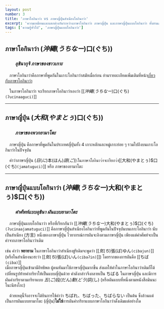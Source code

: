 ```yaml
---
layout: post
number: 3
title: 'ภาษาโอกินาว่า vs ภาษาญี่ปุ่นสำเนียงโอกินาว่า'
excerpt: 'ความเหมือนและแตกต่างกันระหว่างภาษาโอกินาว่า ภาษาญี่ปุ่น และภาษาญี่ปุ่นแบบโอกินาว่า ทั้งสามภาษาแตกต่างกันอย่างไร'
tags: ['ความรู้ทั่วไป', 'ภาษาญี่ปุ่นแบบโอกินาว่า']
---
```


## ภาษาโอกินาว่า ($沖縄(うちなー)$口(ぐち))

### 　　*อุชินากุจิ ภาษาของชาวเกาะ*

　ภาษาโอกินาว่าคือภาษาที่พูดกันในเกาะโอกินาว่าสมัยเมื่อก่อน อ่านรายละเอียดเพิ่มเติมที่หน้า[เกี่ยวกับภาษาโอกินาว่า](/about.html)

　ในภาษาโอกินาว่า จะเรียกภาษาโอกินาว่าเองว่า [[$沖縄(うちなー)$口(ぐち)`(ʔucinaaguci)`]]

---

## ภาษาญี่ปุ่น ($大和(やまとぅ)$口(ぐち))

### 　　*ภาษาของพวกยามาโตะ*

　ภาษาญี่ปุ่น คือภาษาที่พูดกันในประเทศญี่ปุ่นทั้ง 4 เกาะหลักและหมู่เกาะย่อย ๆ รวมไปถึงบนเกาะโอกินาว่าในปัจจุบัน

　คำว่าภาษาญี่ปุ่น ($日(に)$本(ほん)$語(ご)) ในภาษาโอกินาว่าจะเรียกว่า [[$大和(やまとぅ)$口(ぐち)`(jamatuguci)`]] หรือ ภาษาของยามาโตะ

---

## ภาษาญี่ปุ่นแบบโอกินาว่า ($沖縄(うちなー)$大和(やまとぅ)$口(ぐち))

### 　　*คำศัพท์แบบอุชินา ผันแบบยามาโตะ*

　ภาษาญี่ปุ่นแบบโอกินาว่า หรือที่เรียกกันว่า [[$沖縄(うちなー)$大和(やまとぅ)$口(ぐち)`(ʔucinaajamatuguci)`]] คือภาษาญี่ปุ่นสำเนียงโอกินาว่าที่พูดกันในปัจจุบันบนเกาะโอกินาว่า นับเป็นสำเนียง (方言) หนึ่งของภาษาญี่ปุ่น ไวยากรณ์การผันจะอิงตามภาษาญี่ปุ่น เพียงแต่คำศัพท์จะเป็นคำจากภาษาโอกินาว่าเดิม

เช่น คำว่า **พยายาม** ในภาษาโอกินาว่าสำเนียงชูริเดิมจะพูดว่า [[$気(ち)$張(ば)ゆん`(cibajun)`]] (หรือในสำเนียงนะฮะว่า [[$気(ち)$張(ば)いん`(cibaʔin)`]]) โดยรากของการผันคือ [[ちば`(ciba)`]]<br>
เมื่อภาษาญี่ปุ่นเข้ามามีอิทธิพล ผู้คนหันมาใช้ภาษาญี่ปุ่นมากขึ้น ส่งผลให้คำในภาษาโอกินาว่าเดิมก็ได้เปลี่ยนรูปท้ายคำกริยาให้เป็นแบบญี่ปุ่นด้วย คำดังกล่าวจึงกลายเป็น ちばる ในภาษาญี่ปุ่น และมีการผันคำกริยาตามกริยาแบบ $五(ご)$段(だん)$動(どう)$詞(し) (หรือผันแบบที่หนึ่งตามหนังสือมินนะโนะนิฮงโกะ)<br>

　ด้วยเหตุนี้จึงอาจจะได้ยินการใช้คำว่า ちばれ、ちばった、ちばらない เป็นต้น ซึ่งล้วนแต่เป็นการผันแบบยามาโตะ (ญี่ปุ่น)**ไม่ใช่**การผันคำกริยาแบบภาษาโอกินาว่าดั้งเดิมแต่อย่างใด
